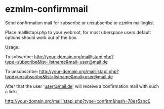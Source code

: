 # ezmlm-confirmmail
Send confirmation mail for subscribe or unsubscribe to ezmlm mailinglist

Place maillistapi.php to your webroot, for most uberspace users default options should work out of the box.

Usage:

To subscribe: 
http://your-domain.org/maillistapi.php?type=subscribe&list=listname&mail=user@mail.de

To unsubscribe:
http://your-domain.org/maillistapi.php?type=unsubscribe&list=listname&mail=user@mail.de

After that the user 'user@mail.de' will receive a confirmation mail with such a link:

http://your-domain.org/maillistapi.php?type=confirm&hash=78es5znc0



